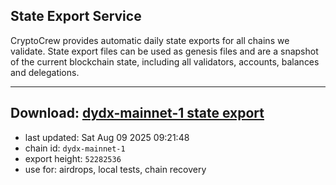 ## State Export Service
CryptoCrew provides automatic daily state exports for all chains we validate. State export files can be used as genesis files and are a snapshot of the current blockchain state, including all validators, accounts, balances and delegations.

---
**Download: [dydx-mainnet-1 state export](https://dl-tyo.ccvalidators.com/SERVICE/dydx/dydx-mainnet-1_export_52282536.json)**
---

- last updated: Sat Aug 09 2025 09:21:48
- chain id: `dydx-mainnet-1`
- export height: `52282536`
- use for: airdrops, local tests, chain recovery
